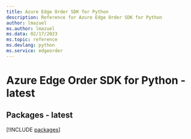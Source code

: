```yaml
---
title: Azure Edge Order SDK for Python
description: Reference for Azure Edge Order SDK for Python
author: lmazuel
ms.author: lmazuel
ms.data: 02/17/2023
ms.topic: reference
ms.devlang: python
ms.service: edgeorder
---
```

# Azure Edge Order SDK for Python - latest
## Packages - latest
[!INCLUDE [packages](edge-order-index.md)]